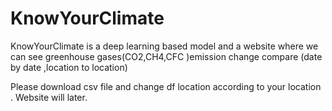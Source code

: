 # KnowYourClimate
KnowYourClimate is a deep learning based model and a website where we can see greenhouse gases(CO2,CH4,CFC )emission change compare (date by date ,location to location)

Please download csv file and change df location according to your location .
Website will later. 
